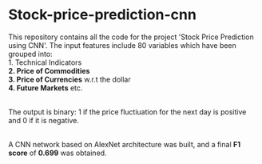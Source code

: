 # Stock-price-prediction-cnn

This repository contains all the code for the project 'Stock Price Prediction using CNN'. The input features include 80 variables which have been grouped into: 
</br>1. Technical Indicators </br>
**2. Price of Commodities** </br>
**3. Price of Currencies** w.r.t the dollar </br>
**4. Future Markets** etc. </br> </br>

The output is binary: 1 if the price fluctiuation for the next day is positive and 0 if it is negative. </br> </br>

A CNN network based on AlexNet architecture was built, and a final **F1 score** of **0.699** was obtained.

